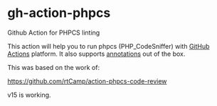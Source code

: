 # gh-action-phpcs
Github Action for PHPCS linting

This action will help you to run phpcs (PHP_CodeSniffer) with [GitHub Actions](https://github.com/features/actions) platform. It also supports [annotations](https://help.github.com/en/github/collaborating-with-issues-and-pull-requests/about-status-checks#checks) out of the box.

This was based on the work of:

https://github.com/rtCamp/action-phpcs-code-review

v15 is working.
